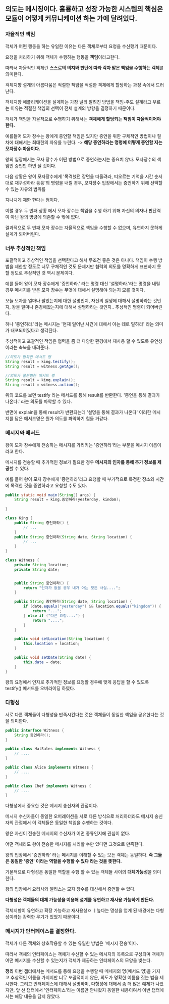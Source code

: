 ## 의도는 메시징이다. 훌룡하고 성장 가능한 시스템의 핵심은 모듈이 어떻게 커뮤니케이션 하는 가에 달려있다.


### 자율적인 책임
객체가 어떤 행동을 하는 유일한 이유는 다른 객체로부터 요청을 수신했기 때문이다.

요청을 처리하기 위해 객체가 수행하는 행동을 **책임**이라고한다.

따라서 자율적인 객체란 **스스로의 의지와 판단에 따라 각자 맡은 책임을 수행하는 객체**를 의미한다.

객체지향 설계의 아름다움은 적절한 책임을 적절한 객체에게 할당하는 과정 속에서 드러난다.

객체지향 애플리케이션을 설계하는 가장 널리 알려진 방법을 책임-주도 설계라고 부르는 이유는 적절한 책임의 선택이 전체 설계의 방향을 결정하기 때문이다.


객체가 책임을 자율적으로 수행하기 위해서는 **객체에게 할당되는 책임이 자율적이어야 한다.**

예를들어 모자 장수는 왕에게 증언할 책임은 있지만 증언을 위한 구체적인 방법이나 절차에 대해서는 최대한의 자유를 누린다. -> **해당 증언하라는 명령에 어떻게 증언할 지는 모자장수 마음이다.**

왕의 입장에서는 모자 장수가 어떤 방법으로 증언하는지는 중요치 않다. 모자장수의 책임인 증언만 하면 될 것이다.

다음 상황은 왕이 모자장수에게 '목격했던 장면을 떠올려라, 떠오르는 기억을 시간 순서대로 재구성하라 등등'의 명령을 내릴 경우, 모자장수 입장에서는 증언하기 위해 선택할 수 있는 자유의 범위를

지나치게 제한 한다는 점이다.

이럴 경우 두 번째 상황 에서 모자 장수는 책임을 수행 하기 위해 자신의 의자나 판단력이 아닌 왕의 명령에 의존할 수 밖에 없다. 

결과적으로 두 번째 모자 장수는 자율적으로 책임을 수행할 수 없으며, 유연하지 못하게 설계가 되어버린다.


### 너무 추상적인 책임

포괄적이고 추상적인 책임을 선택한다고 해서 무조건 좋은 것은 아니다. 책임이 수행 방법을 제한할 정도로 너무 구체적인 것도 문제지만 협력의 의도를 명확하게 표현하지 못할 정도로 추상적인 것 역시 문제이다.

예를 들어 왕이 모자 장수에게 '증언하라.' 라는 명령 대신 '설명하라.'라는 명령을 내릴 경우 메시지를 받은 모자 장수는 무엇에 대해서 설명해야 되는지 모를 것이다.

오늘 모자를 얼마나 팔았는지에 대한 설명인지, 자신의 일생에 대해서 설명하라는 것인지, 왕을 얼마나 존경해왔는지에 대해서 설명하라는 것인지.. 추상적인 명령이 되어버린다.

허나 '증언하라.'라는 메시지는 '현재 일어난 사건에 대해서 아는 데로 말하라' 라는 의미가 내포되어있다고 생각된다.

추상적이고 포괄적인 책임은 협력을 좀 더 다양한 환경에서 재사용 할 수 있도록 유연성 이라는 축복을 내려준다.

```java
//의도가 명확한 메서드 명
String result = king.testify();
String result = witness.getAge();

//의도가 불분명한 메서드 명
String result = king.explain();
String result = witness.action();
```

위의 코드를 보면 testify 라는 메서드를 통해 result를 반환한다. '증언을 통해 결과가 나온다.' 라는 의도를 파악할 수 있다.

반면에 explain을 통해 result가 반환되는데 '설명을 통해 결과가 나온다' 이러한 메시지를 담은 메서드명은 뭔가 의도를 파악하기 힘들 거같다.

### 메시지와 메서드

왕이 모자 장수에게 전송하는 메시지를 가리키는 '증언하라'라는 부분을 메시지 이름이라고 한다.

메시지를 전송할 때 추가적인 정보가 필요한 경우 **메시지의 인자를 통해 추가 정보를 제공**할 수 있다.

예를 들어 왕이 모자 장수에게 '증언하라'라고 요청할 때 부가적으로 특정한 장소와 시간에 목격한 것을 증언하라고 요청할 수도 있다.

```java
public static void main(String[] args) {
    String result = king.증언하라(yesterday, kindom);
    
}

class King {
    public String 증언하라() {
        // ...
    }
    public String 증언하라(String date, String location) {
        // ...
    }
}

class Witness {
    private String location;
    private String date;


    public String 증언하라() {
        return "인자가 없을 경우 내가 아는 모든 사실....";
    }

    public String 증언하라(String date, String location) {
        if (date.equals("yesterday") && location.equals("kingdom")) {
            return "...";
        } else if ("다른 요청....") {
            return "....";
        }
    }

    public void setLocation(String location) {
        this.location = location;
    }

    public void setDate(String date) {
        this.date = date;
    }
}
```
왕의 요청에서 인자로 추가적인 정보를 요청할 경우에 맞게 응답을 할 수 있도록 testify() 메서드를 오버라이딩 하였다.



### 다형성

서로 다른 객체들이 다형성을 만족시킨다는 것은 객체들이 동일한 책임을 공유한다는 것을 의미한다.

```java
public interface Witness {
    String 증언하라();
}

public class HatSales implements Witness {
    // ....
}

public class Alice implements Witness {
    // ....
}

public class Chef implements Witness {
    // ....
}
```

다형성에서 중요한 것은 메시지 송신자의 관점이다. 

메시지 수신자들이 동일한 오퍼레이션을 서로 다른 방식으로 처리하더라도 메시지 송신자의 관점에서 이 객체들은 동일한 책임을 수행하는 것이다.

왕은 자신이 전송한 메시지의 수신자가 어떤 종류인지에 관심이 없다.

어떤 객체라도 왕이 전송한 메시지를 처리할 수만 있다면 그것으로 만족한다.

왕의 입장에서 '증언하라' 라는 메시지를 이해할 수 있는 모든 객체는 동일하다. **즉 그들은 동일한 '증인' 이라는 역할을 수행할 수 있다 라는 것을 뜻한다.**

기본적으로 다형성은 동일한 역할을 수행 할 수 있는 객체들 사이의 **대체가능성**을 의미한다.

왕의 입장에서 요리사와 앨리스는 모자 장수를 대신해서 증언할 수 있다.

**다형성은 객체들의 대체 가능성을 이용해 설계를 유연하고 재사용 가능하게 만든다.**


객체지향이 유연하고 확장 가능하고 재사용성ㅇ ㅣ높다는 명성을 얻게 된 배경에는 다형성이라는 강력한 무기가 있었기 때문이다.

### 메시지가 인터페이스를 결정한다.

객체가 다른 객체와 상호작용할 수 있는 유일한 방법은 '메시지 전송'이다. 

따라서 객체의 인터페이스는 객체가 수신할 수 있는 메시지의 목록으로 구성되며 객체가 어떤 메시지를 수신할 수 있는지가 객체가 제공하는 인터페이스의 모양을 빚는다.

**정리**
이번 챕터에서는 메서드를 통해 요청을 수행할 때 메세지의 명(메서드 명)을 가지고 추상적인 이름을 가지지만 너무 포괄적이지 않은, 의도가 명확한 이름을 짓는 법을 제시한다.
그리고 인터페이스에 대해서 설명하며, 다형성에 대해서 좀 더 많은 예제가 나왔지만, 앞 선 챕터에서 '인터페이스'라는 이름만 안나왔지 동일한 내용이여서 이번 챕터에서는 해당 내용을 담지 않았다.


























